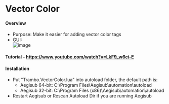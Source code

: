 # Vector Color
#### Overview
- Purpose: Make it easier for adding vector color tags  
- GUI:  
![image](https://user-images.githubusercontent.com/98341055/164585883-8e1be649-0097-4a50-a27f-c9a010171de6.png)


#### Tutorial - https://www.youtube.com/watch?v=LkF9_w6ci-E  
#### Installation  
- Put "Trambo.VectorColor.lua" into autoload folder, the default path is:  
    - Aegisub 64-bit: C:\Program Files\Aegisub\automation\autoload  
    - Aegisub 32-bit: C:\Program Files (x86)\Aegisub\automation\autoload
- Restart Aegisub or Rescan Autoload Dir if you are running Aegisub
